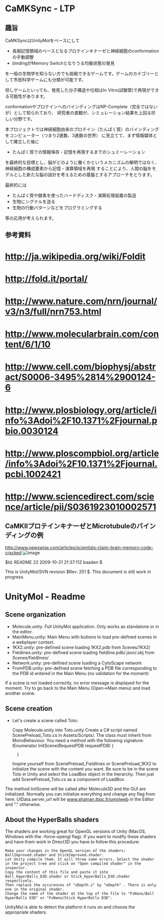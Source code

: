 CaMKSync - LTP
=================

趣旨
--------------
CaMKSyncはUnityMolをベースにして

* 長期記憶領域のベースとなるプロテインキナーゼと神経細胞のconformationの手動調整
* bindingがMemory Switchとなりうる均衡状態の発見

を一般の生物学を知らない方でも挑戦できるゲームです。ゲームのカテゴリーとして市民科学ゲームにも分類が可能です。

但しゲームといっても、発見した分子構造や位相はIn Vitro(試験管)で再現ができる可能性があります。

conformationやプロテインへのバインディングはNP-Complete（完全ではないが）として知られており、
研究者の直観が、シミュレーション結果を上回る珍しい分野です。

本プロジェクトでは神経細胞由来のプロテイン（たんぱく質）のバインディングをコンピューター（つまり2進数、3進数の世界）
に見立てて、まず情報媒体として確立した後に

* たんぱく質での情報保存・記憶を再現するまでのシュミーレーション

を最終的な目標とし、脳がどのように働くかというメカニズムの解明ではなく、神経細胞の構成要素から記憶・演算領域を再現
することにより、人間の脳をモデルとした新たな脳の設計を考えるための基盤とするアプローチをとります。

最終的には

* たんぱく質や酵素を使ったハードディスク・演算処理装置の製造
* 生物にシグナルを送る
* 生物の行動パターンなどをプログラミングする

等の応用が考えられます。

参考資料
--------------
# http://ja.wikipedia.org/wiki/Foldit
# http://fold.it/portal/
# http://www.nature.com/nrn/journal/v3/n3/full/nrn753.html
# http://www.molecularbrain.com/content/6/1/10
# http://www.cell.com/biophysj/abstract/S0006-3495%2814%2900124-6
# http://www.plosbiology.org/article/info%3Adoi%2F10.1371%2Fjournal.pbio.0030124
# http://www.ploscompbiol.org/article/info%3Adoi%2F10.1371%2Fjournal.pcbi.1002421
# http://www.sciencedirect.com/science/article/pii/S0361923010002571

CaMKIIプロテインキナーゼとMicrotubuleのバインディングの例
--------------
http://www.newswise.com/articles/scientists-claim-brain-memory-code-cracked
![image](StrikingImage-press-release-450ppi-7in.png)


$Id: README 22 2009-10-21 21:37:11Z baaden $

This is UnityMol/SVN revision $Rev: 251 $.
This document is still work in progress.

UnityMol - Readme
=================

Scene organization
-------------------
* Molecule.unity: Full UnityMol application. Only works as standalone or in the editor.
* MainMenu.unity: Main Menu with buttons to load pre-defined scenes in a webplayer context.
* 1KX2.unity: pre-defined scene loading 1KX2.pdb from Scenes/1KX2/
* Fieldines.unity: pre-defined scene loading fieldline.pdb/.json/.obj from Scenes/fieldlines/
* Network.unity: pre-defined scene loading a CytoScape network
* FromPDB.unity: pre-defined scene fetching a PDB file corresponding to the PDB id entered in the Main Menu (no validation for the moment)

If a scene is not loaded correctly, no error message is displayed for the moment. Try to go back to the Main Menu (Open->Main menu) and load another scene.

Scene creation
--------------
- Let's create a scene called Toto:

	Copy Molecule.unity into Toto.unity
	Create a C# script named ScenePreload_Toto.cs in Assets/Scripts/. The class must inherit from MonoBehaviour.
	You need a method with the following signature:
		IEnumerator InitScene(RequestPDB requestPDB)
		{

		}
	Inspire yourself from ScenePreload_Fieldlines or ScenePreload_1KX2 to initialize the scene with the content you want.
	Be sure to be in the scene Toto in Unity and select the LoadBox object in the hierarchy.
	Then just add ScenePreload_Toto.cs as a component of LoadBox.

The method InitScene will be called after Molecule3D and the GUI are initialized.
Normally you can initialize everything and change any flag from here.
UIData.server_url will be www.shaman.ibpc.fr/umolweb in the Editor and "." otherwise.


About the HyperBalls shaders
----------------------------
The shaders are working great for OpenGL versions of Unity (MacOS, Windows with the -force-opengl flag).
If you want to modify these shaders and have them work in Direct3D you have to follow this procedure:

	Make your changes in the OpenGL version of the shaders: BallImproved.shader and StickImproved.shader.
	Let Unity compile them. It will throw some errors. Select the shader in the project tree and click on "Open compiled shader" in the inspector.
	Copy the content of this file and paste it into Ball_HyperBalls_D3D.shader or Stick_HyperBalls_D3D.shader respectively.
	Then replace the occurences of "oDepth.z" by "oDepth" . There is only one in the original shader.
	Change the name of the shader at the top of the file to "FvNano/Ball HyperBalls D3D" or "FvNano/Stick HyperBalls D3D".

UnityMol is able to detect the platform it runs on and choose the appropriate shaders.
